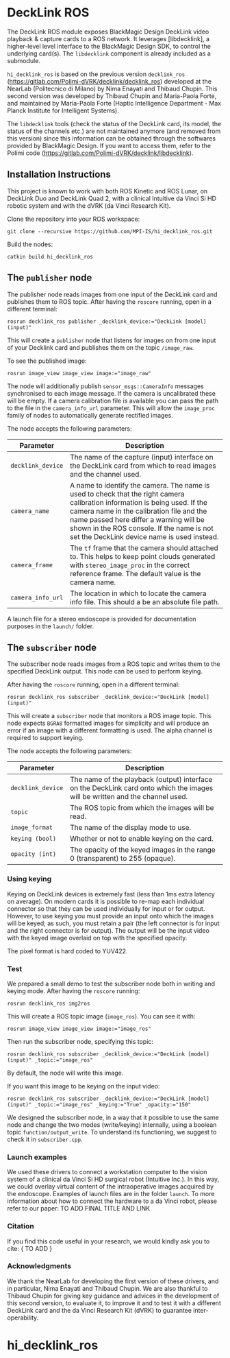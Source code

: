 
# DeckLink ROS

The DeckLink ROS module exposes BlackMagic Design DeckLink video playback & capture cards to a ROS network. It leverages [libdecklink], a higher-level level interface to the BlackMagic Design SDK, to control the underlying card(s). The `libdecklink` component is already included as a submodule.

`hi_decklink_ros` is based on the previous version `decklink_ros` (https://gitlab.com/Polimi-dVRK/decklink/decklink_ros) developed at the NearLab (Politecnico di Milano) by Nima Enayati and Thibaud Chupin. This second version was developed by Thibaud Chupin and Maria-Paola Forte, and maintained by Maria-Paola Forte (Haptic Intelligence Department - Max Planck Institute for Intelligent Systems).

The `libdecklink` tools (check the status of the DeckLink card, its model, the status of the channels etc.) are not maintained anymore (and removed from this version) since this information can be obtained through the softwares provided by BlackMagic Design. If you want to access them, refer to the Polimi code (https://gitlab.com/Polimi-dVRK/decklink/libdecklink).

## Installation Instructions

This project is known to work with both ROS Kinetic and ROS Lunar, on DeckLink Duo and DeckLink Quad 2, with a clinical Intuitive da Vinci Si HD robotic system and with the dVRK (da Vinci Research Kit).

Clone the repository into your ROS workspace: 

    git clone --recursive https://github.com/MPI-IS/hi_decklink_ros.git

Build the nodes:

    catkin build hi_decklink_ros

## The `publisher` node

The publisher node reads images from one input of the DeckLink card and publishes them to ROS topic. After having the `roscore` running, open in a different terminal: 

    rosrun decklink_ros publisher _decklink_device:="DeckLink [model] (input)"

This will create a `publisher` node that listens for images on from one input of your Decklink card and publishes them on the topic `/image_raw`.

To see the published image:

	rosrun image_view image_view image:="image_raw"	

The node will additionally publish `sensor_msgs::CameraInfo` messages synchronised to each image message. If the camera is uncalibrated these will be empty. If a camera calibration file is available you can pass the path to the file in the `camera_info_url` parameter. This will allow the `image_proc` family of nodes to automatically generate rectified images.

The node accepts the following parameters:

| Parameter | Description |
| --------- | ----------- |
| `decklink_device` | The name of the capture (input) interface on the DeckLink card from which to read images and the channel used. |
| `camera_name` | A name to identify the camera. The name is used to check that the right camera calibration information is being used. If the camera name in the calibration file and the name passed here differ a warning will be shown in the ROS console. If the name is not set the DeckLink device name is used instead. |
| `camera_frame` | The `tf` frame that the camera should attached to. This helps to keep point clouds generated with `stereo_image_proc` in the correct reference frame. The default value is the camera name. |
| `camera_info_url` | The location in which to locate the camera info file. This should a be an absolute file path. |

A launch file for a stereo endoscope is provided for documentation purposes in the `launch/` folder.

## The `subscriber` node

The subscriber node reads images from a ROS topic and writes them to the specified DeckLink output. This node can be used to perform keying. 

After having the `roscore` running, open in a different terminal: 

    rosrun decklink_ros subscriber _decklink_device:="DeckLink [model] (input)"

This will create a `subscriber` node that monitors a ROS image topic. This node expects `BGRA8` formatted images for simplicity and will produce an error if an image with a different formatting is used. The alpha channel is required to support keying.

The node accepts the following parameters:

| Parameter | Description |
| --------- | ----------- |
| `decklink_device` | The name of the playback (output) interface on the DeckLink card onto which the images will be written and the channel used. |
| `topic` | The ROS topic from which the images will be read. |
| `image_format` | The name of the display mode to use. |
| `keying (bool)` | Whether or not to enable keying on the card. |
| `opacity (int)` | The opacity of the keyed images in the range 0 (transparent) to 255 (opaque). |

### Using keying

Keying on DeckLink devices is extremely fast (less than 1ms extra latency on average). On modern cards it is possible to re-map each individual connector so that they can be used individually for input or for output. However, to use keying you must provide an input onto which the images will be keyed; as such, you must retain a pair (the left connector is for input and the right connector is for output). The output will be the input video with the keyed image overlaid on top with the specified opacity.

The pixel format is hard coded to YUV422.

### Test
We prepared a small demo to test the subscriber node both in writing and keying mode.
After having the `roscore` running:

	rosrun decklink_ros img2ros

This will create a ROS topic image (`image_ros`). You can see it with: 

	rosrun image_view image_view image:="image_ros"

Then run the subscriber node, specifying this topic:

	rosrun decklink_ros subscriber _decklink_device:="DeckLink [model] (input)" _topic:="image_ros"

By default, the node will write this image.

If you want this image to be keying on the input video:
	
	rosrun decklink_ros subscriber _decklink_device:="DeckLink [model] (input)" _topic:="image_ros" _keying:="True" _opacity:="150"

We designed the subscriber node, in a way that it possible to use the same node and change the two modes (write/keying) internally, using a boolean topic `function/output_write`. To understand its functioning, we suggest to check it in `subscriber.cpp`.

### Launch examples
We used these drivers to connect a workstation computer to the vision system of a clinical da Vinci Si HD surgical robot (Intuitive Inc.). In this way, we could overlay virtual content of the intraoperative images acquired by the endoscope. Examples of launch files are in the folder `launch`.
To more information about how to connect the hardware to a da Vinci robot, please refer to our paper: TO ADD FINAL TITLE AND LINK

### Citation
If you find this code useful in your research, we would kindly ask you to cite:
{
	TO ADD
}

### Acknowledgments
We thank the NearLab for developing the first version of these drivers, and in particular, Nima Enayati and Thibaud Chupin. We are also thankful to Thibaud Chupin for giving key guidance and advices in the development of this second version, to evaluate it, to improve it and to test it with a different DeckLink card and the da Vinci Research Kit (dVRK) to guarantee inter-operability.
# hi_decklink_ros
